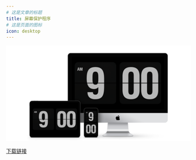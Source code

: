 ```yaml
---
# 这是文章的标题
title: 屏幕保护程序
# 这是页面的图标
icon: desktop
---
```

![](20230218142720.png)  

[下载链接](https://download.bestrui.top/%E8%BD%AF%E4%BB%B6/windows/Fliqlo.scr)